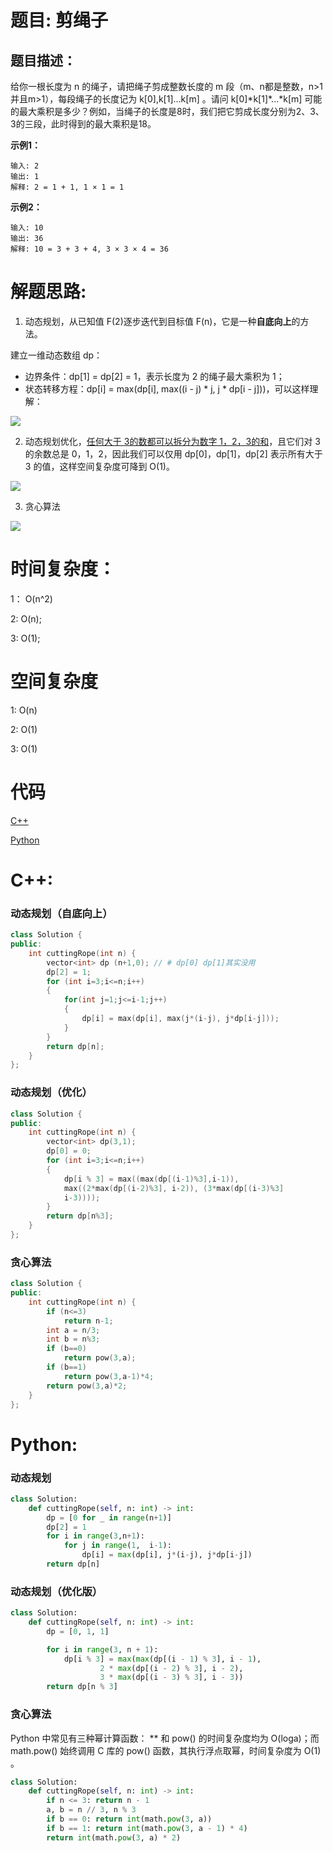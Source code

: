 # 题目: 剪绳子

## 题目描述：
给你一根长度为 n 的绳子，请把绳子剪成整数长度的 m 段（m、n都是整数，n>1并且m>1），每段绳子的长度记为 k[0],k[1]...k[m] 。请问 k[0]\*k[1]\*...\*k[m] 可能的最大乘积是多少？例如，当绳子的长度是8时，我们把它剪成长度分别为2、3、3的三段，此时得到的最大乘积是18。
  
  **示例1：**
  ```
  输入: 2
输出: 1
解释: 2 = 1 + 1, 1 × 1 = 1
  ```
  **示例2：**
  ```
输入: 10
输出: 36
解释: 10 = 3 + 3 + 4, 3 × 3 × 4 = 36
  ```
  
# 解题思路:
  1. 动态规划，从已知值 F(2)逐步迭代到目标值 F(n)，它是一种**自底向上**的方法。
  
  建立一维动态数组 dp：
  
  - 边界条件：dp[1] = dp[2] = 1，表示长度为 2 的绳子最大乘积为 1；
  - 状态转移方程：dp[i] = max(dp[i], max((i - j) * j, j * dp[i - j]))，可以这样理解：
  
  ![](https://pic.leetcode-cn.com/82b25ac6bcb742f31e5202e4af993d98abfea6a0c385379b214440bbb84b9bb4-14.jpg)
  
  2. 动态规划优化，[任何大于 3的数都可以拆分为数字 1，2，3的和](https://zhuanlan.zhihu.com/p/108832910)，且它们对 3的余数总是 0，1，2，因此我们可以仅用 dp[0]，dp[1]，dp[2] 表示所有大于 3 的值，这样空间复杂度可降到 O(1)。
  
  ![](https://pic.leetcode-cn.com/3be12f435b2a0668eecd747c5d08188128fde7764b99116123b86880280f62ca-14.gif)


3. 贪心算法

![](https://github.com/bryceustc/CodingInterviews/blob/master/CuttingRope/1.jpg)
# 时间复杂度：
1： O(n^2)
 
2:  O(n);

3:  O(1);
# 空间复杂度
  1: O(n)
  
  2: O(1)
  
  3: O(1)
# 代码

[C++](./CuttingRope.cpp)

[Python](./CuttingRope.py)

# C++: 
###  动态规划（自底向上）
```c++
class Solution {
public:
    int cuttingRope(int n) {
        vector<int> dp (n+1,0); // # dp[0] dp[1]其实没用
        dp[2] = 1;
        for (int i=3;i<=n;i++)
        {
            for(int j=1;j<=i-1;j++)
            {
                dp[i] = max(dp[i], max(j*(i-j), j*dp[i-j]));
            }
        }
        return dp[n];
    }
};
```
### 动态规划（优化）
```c++
class Solution {
public:
    int cuttingRope(int n) {
        vector<int> dp(3,1);
        dp[0] = 0;
        for (int i=3;i<=n;i++)
        {
            dp[i % 3] = max((max(dp[(i-1)%3],i-1)),
            max((2*max(dp[(i-2)%3], i-2)), (3*max(dp[(i-3)%3]
            i-3))));
        }
        return dp[n%3];
    }
};
```
### 贪心算法
```c++
class Solution {
public:
    int cuttingRope(int n) {
        if (n<=3)
            return n-1;
        int a = n/3;
        int b = n%3;
        if (b==0)
            return pow(3,a);
        if (b==1)
            return pow(3,a-1)*4;
        return pow(3,a)*2;
    }
};
```
# Python:
###  动态规划
```python
class Solution:
    def cuttingRope(self, n: int) -> int:
        dp = [0 for _ in range(n+1)]
        dp[2] = 1
        for i in range(3,n+1):
            for j in range(1,  i-1):
                dp[i] = max(dp[i], j*(i-j), j*dp[i-j])
        return dp[n]
```
### 动态规划（优化版）
```python
class Solution:
    def cuttingRope(self, n: int) -> int:
        dp = [0, 1, 1]

        for i in range(3, n + 1):
            dp[i % 3] = max(max(dp[(i - 1) % 3], i - 1),
                    2 * max(dp[(i - 2) % 3], i - 2),
                    3 * max(dp[(i - 3) % 3], i - 3))
        return dp[n % 3]
```
### 贪心算法
Python 中常见有三种幂计算函数： ** 和 pow() 的时间复杂度均为 O(loga)；而 math.pow() 始终调用 C 库的 pow() 函数，其执行浮点取幂，时间复杂度为 O(1) 。
```python
class Solution:
    def cuttingRope(self, n: int) -> int:
        if n <= 3: return n - 1
        a, b = n // 3, n % 3
        if b == 0: return int(math.pow(3, a))
        if b == 1: return int(math.pow(3, a - 1) * 4)
        return int(math.pow(3, a) * 2)
```
